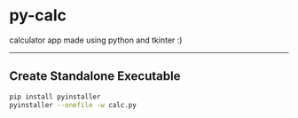 # py-calc
calculator app made using python and tkinter :)

---------------
## Create Standalone Executable

```bash
pip install pyinstaller
pyinstaller --onefile -w calc.py
```
